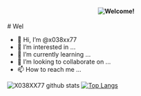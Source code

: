 <h4 align="center">
  <img alt="Welcome!" src="common-readme.png">
</h4>
# Wel

- 👋 Hi, I’m @x038xx77
- 👀 I’m interested in ...
- 🌱 I’m currently learning ...
- 💞️ I’m looking to collaborate on ...
- 📫 How to reach me ...

<!---
x038xx77/x038xx77 is a ✨ special ✨ repository because its `README.md` (this file) appears on your GitHub profile.
You can click the Preview link to take a look at your changes.
--->
![X038XX77 github stats](https://github-readme-stats.vercel.app/api?username=x038xx77) 
[![Top Langs](https://github-readme-stats.vercel.app/api/top-langs/?username=anuraghazra)](https://github.com/anuraghazra/github-readme-stats)


